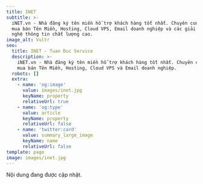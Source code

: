 ```yaml
---
title: INET
subtitle: >-
  iNET.vn - Nhà đăng ký tên miền hỗ trợ khách hàng tốt nhất. Chuyên cung cấp,
  mua bán Tên Miền, Hosting, Cloud VPS, Email doanh nghiệp và các giải pháp công
  nghệ thông tin chất lượng cao.
image_alt: Vultr
seo:
  title: INET - Tuan Duc Service
  description: >-
    iNET.vn - Nhà đăng ký tên miền hỗ trợ khách hàng tốt nhất. Chuyên cung cấp,
    mua bán Tên Miền, Hosting, Cloud VPS và Email doanh nghiệp.
  robots: []
  extra:
    - name: 'og:image'
      value: images/inet.jpg
      keyName: property
      relativeUrl: true
    - name: 'og:type'
      value: article
      keyName: property
      relativeUrl: false
    - name: 'twitter:card'
      value: summary_large_image
      keyName: name
      relativeUrl: false
template: page
image: images/inet.jpg
---
```

Nội dung đang được cập nhật.
